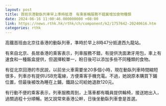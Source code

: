 ```yaml
---
layout: post
title: 首班京港動臥列車早上準時抵港　有乘客稱服務不錯冀增加食物種類
date: 2024-06-16 11:00:46.000000000 +08:00
link: https://news.rthk.hk/rthk/ch/component/k2/1757642-20240616.htm
categories: rthk
---
```


高鐵首班由北京往香港的動臥列車，準時於早上8時47分抵達西九龍站。

有來自北京、長居香港的乘客表示，列車服務不錯，有提供洗面漱牙用包，車上有速食和一種飯盒提供，但選擇較單一，盼日後可以添加多些不同種類的食物。

有從北京回港的市民說，以前坐火車需要坐20多個小時，現在動臥列車時間縮短很多，列車亦有提供USB充電線，方便乘客手機充電。不過，她說原本購買下鋪位置，但最後被改為睡在上鋪，鐵路公司給她退款120元。

有行動不便的乘客表示，列車服務周到，上落車都有職員提供輪椅，接送她出入，過關過程十分順暢。她又說常來香港公幹，日後坐動臥列車會是首選。
